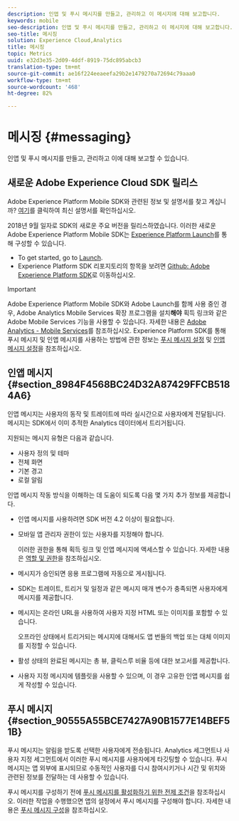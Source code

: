 ```yaml
---
description: 인앱 및 푸시 메시지를 만들고, 관리하고 이 메시지에 대해 보고합니다.
keywords: mobile
seo-description: 인앱 및 푸시 메시지를 만들고, 관리하고 이 메시지에 대해 보고합니다.
seo-title: 메시징
solution: Experience Cloud,Analytics
title: 메시징
topic: Metrics
uuid: e32d3e35-2d09-4ddf-8919-75dc895abcb3
translation-type: tm+mt
source-git-commit: ae16f224eeaeefa29b2e1479270a72694c79aaa0
workflow-type: tm+mt
source-wordcount: '468'
ht-degree: 82%

---
```



# 메시징 {#messaging}

인앱 및 푸시 메시지를 만들고, 관리하고 이에 대해 보고할 수 있습니다.

## 새로운 Adobe Experience Cloud SDK 릴리스

Adobe Experience Platform Mobile SDK와 관련된 정보 및 설명서를 찾고 계십니까? [여기](https://aep-sdks.gitbook.io/docs/)를 클릭하여 최신 설명서를 확인하십시오.

2018년 9월 일자로 SDK의 새로운 주요 버전을 릴리스하였습니다. 이러한 새로운 Adobe Experience Platform Mobile SDK는 [Experience Platform Launch](https://www.adobe.com/kr/experience-platform/launch.html)를 통해 구성할 수 있습니다.

* To get started, go to [Launch](https://launch.adobe.com/).
* Experience Platform SDK 리포지토리의 항목을 보려면 [Github: Adobe Experience Platform SDK](https://github.com/Adobe-Marketing-Cloud/acp-sdks)로 이동하십시오.

>[!IMPORTANT]
>
> Adobe Experience Platform Mobile SDK와 Adobe Launch를 함께 사용 중인 경우, Adobe Analytics Mobile Services 확장 프로그램을 설치&#x200B;**해야** 획득 링크와 같은 Adobe Mobile Services 기능을 사용할 수 있습니다. 자세한 내용은 [Adobe Analytics - Mobile Services](https://aep-sdks.gitbook.io/docs/using-mobile-extensions/adobe-analytics-mobile-services)를 참조하십시오. Experience Platform SDK를 통해 푸시 메시지 및 인앱 메시지를 사용하는 방법에 관한 정보는 [푸시 메시지 설정](https://aep-sdks.gitbook.io/docs/using-mobile-extensions/adobe-analytics-mobile-services#set-up-push-messaging) 및 [인앱 메시지 설정](https://aep-sdks.gitbook.io/docs/using-mobile-extensions/adobe-analytics-mobile-services#set-up-in-app-messaging)을 참조하십시오.

## 인앱 메시지 {#section_8984F4568BC24D32A87429FFCB5184A6}

인앱 메시지는 사용자의 동작 및 트레이트에 따라 실시간으로 사용자에게 전달됩니다. 메시지는 SDK에서 이미 추적한 Analytics 데이터에서 트리거됩니다.

지원되는 메시지 유형은 다음과 같습니다.

* 사용자 정의 및 테마
* 전체 화면
* 기본 경고
* 로컬 알림

인앱 메시지 작동 방식을 이해하는 데 도움이 되도록 다음 몇 가지 추가 정보를 제공합니다.

* 인앱 메시지를 사용하려면 SDK 버전 4.2 이상이 필요합니다.
* 모바일 앱 관리자 권한이 있는 사용자를 지정해야 합니다.

   이러한 권한을 통해 획득 링크 및 인앱 메시지에 액세스할 수 있습니다. 자세한 내용은 [역할 및 권한](/help/using/gs/c-mob-roles-and-permissions.md)을 참조하십시오.
* 메시지가 승인되면 응용 프로그램에 자동으로 게시됩니다.
* SDK는 트레이트, 트리거 및 일정과 같은 메시지 매개 변수가 충족되면 사용자에게 메시지를 제공합니다.
* 메시지는 온라인 URL을 사용하여 사용자 지정 HTML 또는 이미지를 포함할 수 있습니다.

   오프라인 상태에서 트리거되는 메시지에 대해서도 앱 번들의 백업 또는 대체 이미지를 지정할 수 있습니다.
* 활성 상태의 완료된 메시지는 총 뷰, 클릭스루 비율 등에 대한 보고서를 제공합니다.
* 사용자 지정 메시지에 템플릿을 사용할 수 있으며, 이 경우 고유한 인앱 메시지를 쉽게 작성할 수 있습니다.

## 푸시 메시지 {#section_90555A55BCE7427A90B1577E14BEF51B}

푸시 메시지는 알림을 받도록 선택한 사용자에게 전송됩니다. Analytics 세그먼트나 사용자 지정 세그먼트에서 이러한 푸시 메시지를 사용자에게 타깃팅할 수 있습니다. 푸시 메시지는 앱 외부에 표시되므로 수동적인 사용자를 다시 참여시키거나 시간 및 위치와 관련된 정보를 전달하는 데 사용할 수 있습니다.

푸시 메시지를 구성하기 전에 [푸시 메시지를 활성화하기 위한 전제 조건](/help/using/c-manage-app-settings/c-mob-confg-app/configure-push-messaging/prerequisites-push-messaging.md)을 참조하십시오. 이러한 작업을 수행했으면 앱의 설정에서 푸시 메시지를 구성해야 합니다. 자세한 내용은 [푸시 메시지 구성](/help/using/c-manage-app-settings/c-mob-confg-app/configure-push-messaging/configure-push-messaging.md)을 참조하십시오.
